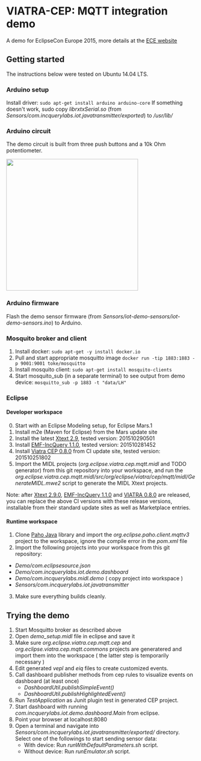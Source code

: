 # VIATRA-CEP: MQTT integration demo

A demo for EclipseCon Europe 2015, more details at the [ECE website](https://www.eclipsecon.org/europe2015/session/iot-supercharged-complex-event-processing-mqtt-eclipse-technologies)

## Getting started

The instructions below were tested on Ubuntu 14.04 LTS.

### Arduino setup
Install driver: `sudo apt-get install arduino arduino-core`
If something doesn't work, sudo copy _librxtxSerial.so_ (from _Sensors/com.incquerylabs.iot.javatransmitter/exported_) to _/usr/lib/_

### Arduino circuit
The demo circuit is built from three push buttons and a 10k Ohm potentiometer.
<p><img src="https://raw.github.com/IncQueryLabs/viatra-cep-mqtt/master/Sensors/iot-demo-sensors/circuit-diagram.png" width="350"></p>

### Arduino firmware
Flash the demo sensor firmware (from _Sensors/iot-demo-sensors/iot-demo-sensors.ino_) to Arduino.

### Mosquito broker and client

1. Install docker: `sudo apt-get -y install docker.io`
2. Pull and start appropriate mosquitto image `docker run -tip 1883:1883 -p 9001:9001 toke/mosquitto`
3. Install mosquito client: `sudo apt-get install mosquito-clients`
4. Start mosquito_sub (in a separate terminal) to see output from demo device: `mosquitto_sub -p 1883 -t "data/LH"`


### Eclipse

#### Developer workspace

0. Start with an Eclipse Modeling setup, for Eclipse Mars.1
1. Install m2e (Maven for Eclipse) from the Mars update site
2. Install the latest [Xtext 2.9](http://download.eclipse.org/modeling/tmf/xtext/updates/composite/latest/), tested version: 201510290501
3. Install [EMF-IncQuery 1.1.0](https://hudson.eclipse.org/incquery/job/incquery-master/lastSuccessfulBuild/artifact/update-site/), tested version: 201510281452
4. Install [Viatra CEP 0.8.0](https://hudson.eclipse.org/viatra/job/viatra-master/lastSuccessfulBuild/artifact/releng/org.eclipse.viatra.update/target/repository/) from CI update site, tested version: 201510251802
5. Import the MIDL projects (_org.eclipse.viatra.cep.mqtt.midl_ and TODO generator) from this git repository into your workspace, and run the _org.eclipse.viatra.cep.mqtt.midl/src/org/eclipse/viatra/cep/mqtt/midl/GenerateMIDL.mwe2_ script to generate the MIDL Xtext projects.

Note: after [Xtext 2.9.0](https://projects.eclipse.org/projects/modeling.tmf.xtext/releases/2.9.0), [EMF-IncQuery 1.1.0](https://projects.eclipse.org/projects/modeling.incquery/releases/1.1.0) and [VIATRA 0.8.0](https://projects.eclipse.org/projects/modeling.viatra/releases/0.8.0) are released, you can replace the above CI versions with these release versions, installable from their standard update sites as well as Marketplace entries.

#### Runtime workspace

1. Clone [Paho Java](http://git.eclipse.org/gitroot/paho/org.eclipse.paho.mqtt.java.git) library and import the _org.eclipse.paho.client.mqttv3_ project to the workspace, ignore the compile error in the _pom.xml_ file
2. Import the following projects into your workspace from this git repository: 
  * _Demo/com.eclipsesource.json_
  * _Demo/com.incquerylabs.iot.demo.dashboard_
  * _Demo/com.incquerylabs.midl.demo_ ( copy project into workspace )
  * _Sensors/com.incquerylabs.iot.javatransmitter_
3. Make sure everything builds cleanly.

## Trying the demo

1. Start Mosquitto broker as described above
2. Open _demo_setup.midl_ file in eclipse and save it
3. Make sure _org.eclipse.viatra.cep.mqtt.cep_ and _org.eclipse.viatra.cep.mqtt.commons_ projects are generatered and import them into the workspace ( the latter step is temporarily necessary )
4. Edit generated _vepl_ and _eiq_ files to create customized events.
5. Call dashboard publisher methods from cep rules to visualize events on dashboard (at least once)
   * _DashboardUtil.publishSimpleEvent(<message>)_
   * _DashboardUtil.publishHighlightedEvent(<message>)_
6. Run _TestApplication_ as Junit plugin test in generated CEP project.  
7. Start dashboard with running _com.incquerylabs.iot.demo.dashboard.Main_ from eclipse.
8. Point your browser at localhost:8080
9. Open a terminal and navigate into _Sensors/com.incquerylabs.iot.javatransmitter/exported/_ directory. Select one of the followings to start sending sensor data:
   * With device: Run _runWithDefaultParameters.sh_ script.
   * Without device: Run _runEmulator.sh_ script.


